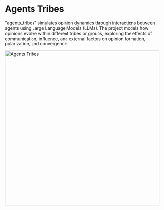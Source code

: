 # Agents Tribes
"agents_tribes" simulates opinion dynamics through interactions between agents using Large Language Models (LLMs). The project models how opinions evolve within different tribes or groups, exploring the effects of communication, influence, and external factors on opinion formation, polarization, and convergence.

<img src="https://github.com/user-attachments/assets/401b73d6-268d-4952-8a3b-304b92c21c28" alt="Agents Tribes" width="500"/>

